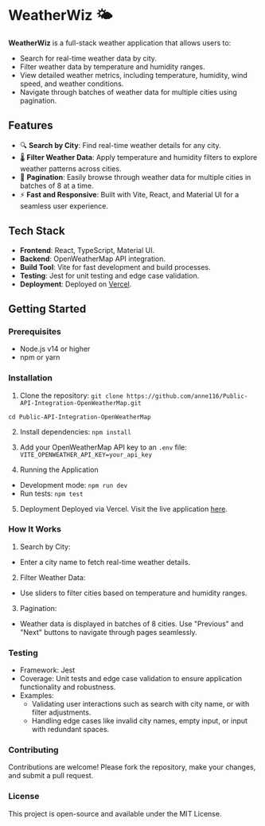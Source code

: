 # WeatherWiz 🌤️

**WeatherWiz** is a full-stack weather application that allows users to:

- Search for real-time weather data by city.
- Filter weather data by temperature and humidity ranges.
- View detailed weather metrics, including temperature, humidity, wind speed, and weather conditions.
- Navigate through batches of weather data for multiple cities using pagination.

## Features

- 🔍 **Search by City**: Find real-time weather details for any city.
- 🌡️ **Filter Weather Data**: Apply temperature and humidity filters to explore weather patterns across cities.
- 📄 **Pagination**: Easily browse through weather data for multiple cities in batches of 8 at a time.
- ⚡ **Fast and Responsive**: Built with Vite, React, and Material UI for a seamless user experience.

## Tech Stack

- **Frontend**: React, TypeScript, Material UI.
- **Backend**: OpenWeatherMap API integration.
- **Build Tool**: Vite for fast development and build processes.
- **Testing**: Jest for unit testing and edge case validation.
- **Deployment**: Deployed on [Vercel](https://vercel.com/).

## Getting Started

### Prerequisites

- Node.js v14 or higher
- npm or yarn

### Installation

1. Clone the repository:
   `git clone https://github.com/anne116/Public-API-Integration-OpenWeatherMap.git`

`cd Public-API-Integration-OpenWeatherMap`

2. Install dependencies:
   `npm install`

3. Add your OpenWeatherMap API key to an `.env` file:
   `VITE_OPENWEATHER_API_KEY=your_api_key`

4. Running the Application

- Development mode:
  `npm run dev`
- Run tests:
  `npm test`

5. Deployment
   Deployed via Vercel. Visit the live application [here](https://public-api-integration-open-weather-map.vercel.app).

### How It Works

1. Search by City:

- Enter a city name to fetch real-time weather details.

2. Filter Weather Data:

- Use sliders to filter cities based on temperature and humidity ranges.

3. Pagination:

- Weather data is displayed in batches of 8 cities. Use "Previous" and "Next" buttons to navigate through pages seamlessly.

### Testing

- Framework: Jest
- Coverage: Unit tests and edge case validation to ensure application functionality and robustness.
- Examples:
  - Validating user interactions such as search with city name, or with filter adjustments.
  - Handling edge cases like invalid city names, empty input, or input with redundant spaces.

### Contributing

Contributions are welcome! Please fork the repository, make your changes, and submit a pull request.

### License

This project is open-source and available under the MIT License.
